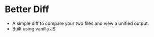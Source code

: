 # Better Diff

- A simple diff to compare your two files and view a unified output. 
- Built using vanilla JS